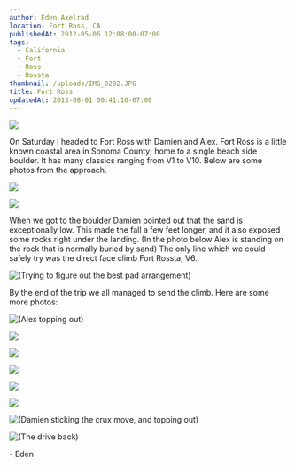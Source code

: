 ```yaml
---
author: Eden Axelrad
location: Fort Ross, CA
publishedAt: 2012-05-06 12:08:00-07:00
tags:
  - California
  - Fort
  - Ross
  - Rossta
thumbnail: /uploads/IMG_0282.JPG
title: Fort Ross
updatedAt: 2013-08-01 00:41:10-07:00
---
```


![](/uploads/IMG_0282.JPG)

On Saturday I headed to Fort Ross with Damien and Alex. Fort Ross is a little known coastal area in Sonoma County; home to a single beach side boulder. It has many classics ranging from V1 to V10. Below are some photos from the approach.

![](/uploads/IMG_0241.JPG)

![](/uploads/IMG_0246.JPG)

When we got to the boulder Damien pointed out that the sand is exceptionally low. This made the fall a few feet longer, and it also exposed some rocks right under the landing. (In the photo below Alex is standing on the rock that is normally buried by sand) The only line which we could safely try was the direct face climb Fort Rossta, V6.

![(Trying to figure out the best pad arrangement)](/uploads/IMG_0252.jpg)

By the end of the trip we all managed to send the climb. Here are some more photos:

![(Alex topping out)](/uploads/IMG_0256.jpg)

![](/uploads/IMG_0272.JPG)

![](/uploads/IMG_0273.JPG)

![](/uploads/IMG_0274.JPG)

![](/uploads/IMG_0275.JPG)

![](/uploads/IMG_0276.JPG)

![(Damien sticking the crux move, and topping out)](/uploads/IMG_0277.JPG)

![(The drive back)](/uploads/IMG_0287.JPG)

\- Eden
